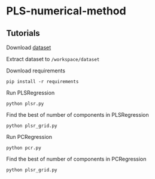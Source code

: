 # PLS-numerical-method

## Tutorials

<!-- Write running -->

Download [dataset](https://63cf6f-my.sharepoint.com/:u:/g/personal/cngvng_63cf6f_onmicrosoft_com/EcBTU3rksIdMoVV4yjiheH8BZa3fRvk4prYktMLRkPS7kg?e=8nfHaC)

Extract dataset to `/workspace/dataset`

Download requirements

`pip install -r requirements`

Run PLSRegression 

`python plsr.py`

Find the best of number of components in PLSRegression

`python plsr_grid.py`

Run PCRegression

`python pcr.py`

Find the best of number of components in PCRegression

`python plsr_grid.py`
